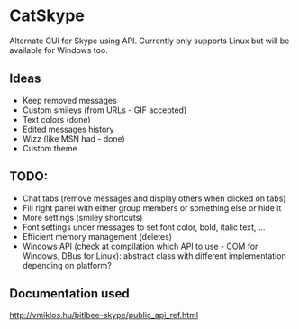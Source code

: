 # CatSkype
Alternate GUI for Skype using API.
Currently only supports Linux but will be available for Windows too.

## Ideas
- Keep removed messages
- Custom smileys (from URLs - GIF accepted)
- Text colors (done)
- Edited messages history
- Wizz (like MSN had - done)
- Custom theme

## TODO:
- Chat tabs (remove messages and display others when clicked on tabs)
- Fill right panel with either group members or something else or hide it
- More settings (smiley shortcuts)
- Font settings under messages to set font color, bold, italic text, ...
- Efficient memory management (deletes)
- Windows API (check at compilation which API to use - COM for Windows, DBus for Linux): abstract class with different implementation depending on platform?

## Documentation used
http://vmiklos.hu/bitlbee-skype/public_api_ref.html
